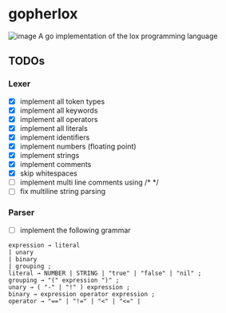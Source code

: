 # gopherlox
![image](https://github.com/user-attachments/assets/f3576184-a90a-4bca-a1d8-4632e27fcc8f)
A go implementation of the lox programming language

## TODOs
### Lexer
- [x] implement all token types
- [x] implement all keywords
- [x] implement all operators
- [x] implement all literals
- [x] implement identifiers
- [x] implement numbers (floating point)
- [x] implement strings
- [x] implement comments
- [x] skip whitespaces
- [ ] implement multi line comments using /* */
- [ ] fix multiline string parsing

### Parser
- [ ] implement the following grammar
```
expression → literal
| unary
| binary
| grouping ;
literal → NUMBER | STRING | "true" | "false" | "nil" ;
grouping → "(" expression ")" ;
unary → ( "-" | "!" ) expression ;
binary → expression operator expression ;
operator → "==" | "!=" | "<" | "<=" | 
```